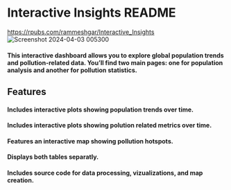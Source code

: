 # Interactive Insights README

https://rpubs.com/rammeshgar/Interactive_Insights
![Screenshot 2024-04-03 005300](https://github.com/user-attachments/assets/d3ae3557-8872-464d-8b1c-9a6ae0c39596)

#### This interactive dashboard allows you to explore global population trends and pollution-related data. You’ll find two main pages: one for population analysis and another for pollution statistics.

## Features

#### Includes interactive plots showing population trends over time.
#### Includes interactive plots showing polution related metrics over time.
#### Features an interactive map showing pollution hotspots.
#### Displays both tables separatly.
#### Includes source code for data processing, vizualizations, and map creation.
